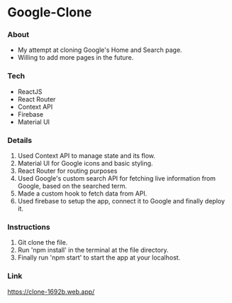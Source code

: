 # Google-Clone


### About

- My attempt at cloning Google's Home and Search page. 
- Willing to add more pages in the future.


### Tech
- ReactJS
- React Router
- Context API
- Firebase
- Material UI

### Details
1. Used Context API to manage state and its flow.
2. Material UI for Google icons and basic styling. 
3. React Router for routing purposes 
4. Used Google's custom search API for fetching live information from Google, based on the searched term.
5. Made a custom hook to fetch data from API. 
6. Used firebase to setup the app, connect it to Google and finally deploy it.


### Instructions
1. Git clone the file.
2. Run 'npm install' in the terminal at the file directory.
3. Finally run 'npm start' to start the app at your localhost.

### Link
https://clone-1692b.web.app/
